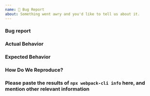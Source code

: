 ```yaml
---
name: 🐛 Bug Report
about: Something went awry and you'd like to tell us about it.
---
```


<!-- Please don't delete this template otherwise your issue will be closed immediately -->
<!-- Before creating an issue please make sure you are using the latest version of webpack. -->

### Bug report

<!-- Please ask questions on discussions, StackOverflow or the webpack Gitter. -->
<!-- https://github.com/webpack/webpack/discussions -->
<!-- https://stackoverflow.com/questions/ask?tags=webpack -->
<!-- Issues which contain questions or support requests will be closed. -->

### Actual Behavior

<!-- Explain exactly how it behaves -->

### Expected Behavior

<!-- "It should work" is not a helpful explanation -->
<!-- Explain exactly how it should behave -->

### How Do We Reproduce?

<!-- A great way to do this is to provide your configuration via a GitHub repository -->
<!-- The most helpful is a minimal reproduction with instructions on how to reproduce -->
<!-- Repositories with too many files or large `webpack.config.js` files are not suitable -->
<!-- Please only add small code snippets directly into this issue -->
<!-- https://gist.github.com is a good place for longer code snippets -->
<!-- If your issue is caused by a plugin or loader, please create an issue on the loader/plugin repository instead -->

### Please paste the results of `npx webpack-cli info` here, and mention other relevant information
